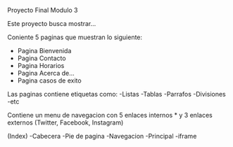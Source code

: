 Proyecto Final Modulo 3

Este proyecto busca mostrar...

Coniente 5 paginas que muestran lo siguiente:
- Pagina Bienvenida
- Pagina Contacto
- Pagina Horarios
- Pagina Acerca de...
- Pagina casos de exito

Las paginas contiene etiquetas como:
-Listas
-Tablas
-Parrafos
-Divisiones
-etc

Contiene un menu de navegacion con 5 enlaces internos * y 3 enlaces externos (Twitter, Facebook, Instagram)

(Index)
-Cabecera
-Pie de pagina
-Navegacion
-Principal
-iframe

